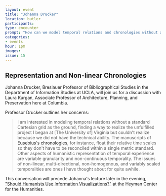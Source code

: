 ```yaml
---
layout: event
title: "Johanna Drucker"
location: butler
participants:
type: encounter
prompt: "How can we model temporal relations and chronologies without a standard Cartesian grid as the ground?"
categories:
- events
hour: 1pm
images:
issue: 15
---
```


## Representation and Non-linear Chronologies

Johanna Drucker, Breslauer Professor of Bibliographical Studies in the
Department of Information Studies at UCLA, will join us for a discussion with
Laura Kurgan, Associate Professor of Architecture, Planning, and Preservation
here at Columbia.

Professor Drucker outlines her concerns:

> I am interested in modeling temporal relations without a standard Cartesian
> grid as the ground, finding a way to realize the unfulfilled project I began
> at \[The University of\] Virginia but couldn't realize because we did not
> have the technical ability. The manuscripts of [Eusebius's
> chronologies,](http://www.historyofinformation.com/expanded.php?id=3804) for
> instance, float their relative time scales so they don't have to be
> reconciled within a single metric standard. Other aspects of humanistic
> representation of temporal experience are variable granularity and
> non-continuous temporality. The issues of non-linear, multi-directional,
> non-homogenous, and variably scaled temporalities are ones I have thought
> about for quite awhile.

This conversation will precede Johanna's lecture later in the evening,
["Should Humanists Use Information
Visualizations?"](http://societyoffellows.columbia.edu/events/should-humanists-use-information-visualizations/)
at the Heyman Center for the Humanities.
